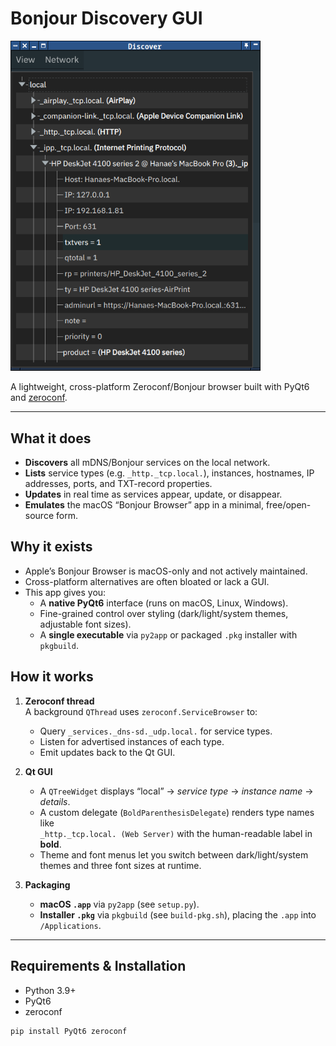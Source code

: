 # Bonjour Discovery GUI

<img src="images/bonjour_browser.png" alt="alt text" width="400">

A lightweight, cross-platform Zeroconf/Bonjour browser built with PyQt6 and [zeroconf](https://pypi.org/project/zeroconf/).

---

## What it does

- **Discovers** all mDNS/Bonjour services on the local network.
- **Lists** service types (e.g. `_http._tcp.local.`), instances, hostnames, IP addresses, ports, and TXT-record properties.
- **Updates** in real time as services appear, update, or disappear.
- **Emulates** the macOS “Bonjour Browser” app in a minimal, free/open-source form.

## Why it exists

- Apple’s Bonjour Browser is macOS-only and not actively maintained.
- Cross-platform alternatives are often bloated or lack a GUI.
- This app gives you:
  - A **native PyQt6** interface (runs on macOS, Linux, Windows).
  - Fine-grained control over styling (dark/light/system themes, adjustable font sizes).
  - A **single executable** via `py2app` or packaged `.pkg` installer with `pkgbuild`.

## How it works

1. **Zeroconf thread**  
   A background `QThread` uses `zeroconf.ServiceBrowser` to:
   - Query `_services._dns-sd._udp.local.` for service types.
   - Listen for advertised instances of each type.
   - Emit updates back to the Qt GUI.

2. **Qt GUI**  
   - A `QTreeWidget` displays “local” → _service type_ → _instance name_ → _details_.  
   - A custom delegate (`BoldParenthesisDelegate`) renders type names like  
     `_http._tcp.local. (Web Server)` with the human-readable label in **bold**.  
   - Theme and font menus let you switch between dark/light/system themes and three font sizes at runtime.

3. **Packaging**  
   - **macOS `.app`** via `py2app` (see `setup.py`).  
   - **Installer `.pkg`** via `pkgbuild` (see `build-pkg.sh`), placing the `.app` into `/Applications`.

---

## Requirements & Installation

- Python 3.9+  
- PyQt6  
- zeroconf

```bash
pip install PyQt6 zeroconf